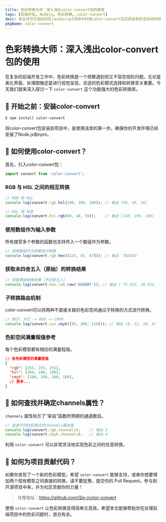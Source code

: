 ```yaml
---
title: 色彩转换大师：深入浅出color-convert包的使用
tags: [前端开发, Nodejs, 色彩转换, color-convert]
desc: 本文详尽介绍如何在JavaScript项目中利用color-convert包实现各色彩空间间的转换，附带大量实用代码示例。
pkgName: color-convert
---
```


# 色彩转换大师：深入浅出color-convert包的使用

在复杂的前端开发工作中，色彩转换是一个频繁遇到但又不容忽视的问题。无论是美化界面、处理图像还是进行视觉呈现，合适的色彩模式选择和转换至关重要。今天我们就来深入探讨一下 `color-convert` 这个功能强大的色彩转换库。

## 🎨 开始之前：安装color-convert

```bash
$ npm install color-convert
```

将color-convert包安装到项目中，是使用该库的第一步。确保你的开发环境已经安装了Node.js和npm。

## 🚀 如何使用color-convert？

首先，引入color-convert包：

```javascript
import convert from 'color-convert';
```

### RGB 与 HSL 之间的相互转换

```javascript
// RGB 转 HSL
console.log(convert.rgb.hsl(140, 200, 100)); // 输出 [96, 48, 59]

// HSL 转 RGB
console.log(convert.hsl.rgb(96, 48, 59));    // 输出 [140, 199, 100]
```

### 使用数组作为输入参数

所有接受多个参数的函数也支持传入一个数组作为参数。

```javascript
// 使用数组作为参数进行转换
console.log(convert.rgb.hex([123, 45, 67])); // 输出 '7B2D43'
```

### 获取未四舍五入（原始）的转换结果

```javascript
// 获取原始转换结果（不四舍五入）
console.log(convert.hex.lab.raw('DEADBF')); // 输出 [ 75.562, 20.654, -2.291 ]
```

### 子转换路由机制

color-convert可以将两种不直接关联的色彩空间通过子转换的方式进行转换。

```javascript
// 例子: XYZ -> RGB -> CMYK
console.log(convert.xyz.cmyk([95, 100, 110])); // 输出 [0, 12, 10, 0]
```

### 色彩空间满量程值参考

每个色彩模型都有相应的满量程值。

```json
// 各色彩模型的满量程值
{
  "rgb": [255, 255, 255],
  "hsl": [360, 100, 100],
  "cmyk": [100, 100, 100, 100],
  // 更多...
}
```

## 🎲 如何查找并确定channels属性？

`channels` 属性标示了“来自”函数所预期的通道数目。

```javascript
// 查询不同色彩模式的channels属性值
console.log(convert.rgb.channels);    // 输出 3
console.log(convert.cmyk.channels);   // 输出 4
```

利用 `color-convert` 可以非常灵活地实现色彩之间的任意转换。

## 🌈 如何为项目贡献代码？

如果你发现了一个新的色彩模型，希望 `color-convert` 能够支持，或者你想要增加两个现有模型之间直接的转换，请不要犹豫，提交你的 Pull Request。参与到开源项目中来，并为社区贡献你的力量！

> 仓库地址：https://github.com/Qix-/color-convert

使用 `color-convert` 让色彩转换变得简单又高效。希望本文能够帮助你在处理前端项目中的色彩问题时，游刃有余。